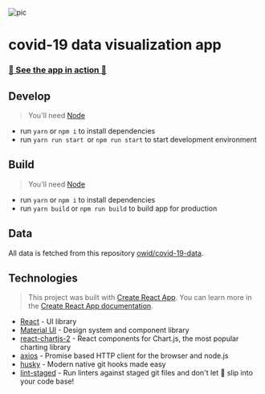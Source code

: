 ![pic](https://s3-eu-west-1.amazonaws.com/tpd/logos/5d6d3273bbc2df0001f573e3/0x0.png)

# covid-19 data visualization app

### [🚀 See the app in action 🚀](https://outvio-test-task.netlify.app/)

## Develop

> You'll need [Node](https://nodejs.org/en/)

- run `yarn` or `npm i` to install dependencies
- run `yarn run start `or `npm run start` to start development environment

## Build

> You'll need [Node](https://nodejs.org/en/)

- run `yarn` or `npm i` to install dependencies
- run `yarn build` or `npm run build` to build app for production

## Data

All data is fetched from this repository
[owid/covid-19-data](https://github.com/owid/covid-19-data/tree/master/public/data).

## Technologies

> This project was built with
> [Create React App](https://github.com/facebook/create-react-app). You can
> learn more in the
> [Create React App documentation](https://facebook.github.io/create-react-app/docs/getting-started).

- [React](https://reactjs.org/) - UI library
- [Material UI](https://mui.com/) - Design system and component library
- [react-chartjs-2](https://react-chartjs-2.js.org/) - React components for Chart.js, the most popular charting library
- [axios](https://axios-http.com/) - Promise based HTTP client for the browser and node.js
- [husky](https://typicode.github.io/husky/#/) - Modern native git hooks made easy
- [lint-staged](https://github.com/okonet/lint-staged) - Run linters against staged git files and don't let 💩 slip into your code base!
